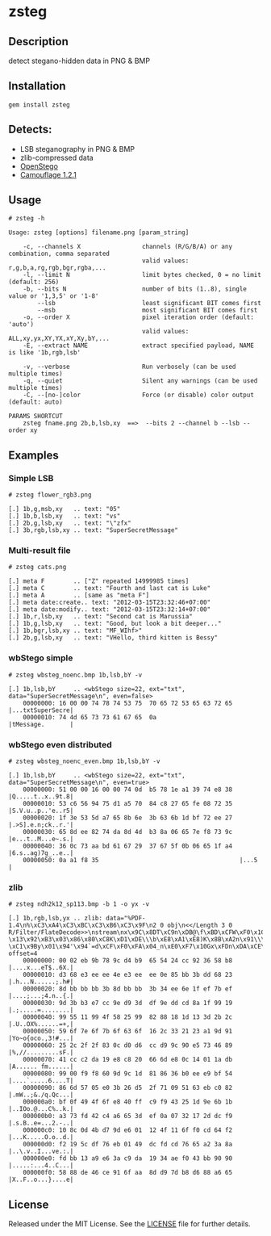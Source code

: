 zsteg
======


Description
-----------
detect stegano-hidden data in PNG & BMP


Installation
------------
    gem install zsteg


Detects:
--------
 * LSB steganography in PNG & BMP
 * zlib-compressed data
 * [OpenStego](http://openstego.sourceforge.net/)
 * [Camouflage 1.2.1](http://camouflage.unfiction.com/)


Usage
-----

    # zsteg -h

    Usage: zsteg [options] filename.png [param_string]
    
        -c, --channels X                 channels (R/G/B/A) or any combination, comma separated
                                         valid values: r,g,b,a,rg,rgb,bgr,rgba,...
        -l, --limit N                    limit bytes checked, 0 = no limit (default: 256)
        -b, --bits N                     number of bits (1..8), single value or '1,3,5' or '1-8'
            --lsb                        least significant BIT comes first
            --msb                        most significant BIT comes first
        -o, --order X                    pixel iteration order (default: 'auto')
                                         valid values: ALL,xy,yx,XY,YX,xY,Xy,bY,...
        -E, --extract NAME               extract specified payload, NAME is like '1b,rgb,lsb'
    
        -v, --verbose                    Run verbosely (can be used multiple times)
        -q, --quiet                      Silent any warnings (can be used multiple times)
        -C, --[no-]color                 Force (or disable) color output (default: auto)
    
    PARAMS SHORTCUT
    	zsteg fname.png 2b,b,lsb,xy  ==>  --bits 2 --channel b --lsb --order xy

Examples
--------

### Simple LSB

    # zsteg flower_rgb3.png

    [.] 1b,g,msb,xy   .. text: "05"
    [.] 1b,b,lsb,xy   .. text: "vs"
    [.] 2b,g,lsb,xy   .. text: "\"zfx"
    [.] 3b,rgb,lsb,xy .. text: "SuperSecretMessage"

### Multi-result file

    # zsteg cats.png

    [.] meta F        .. ["Z" repeated 14999985 times]
    [.] meta C        .. text: "Fourth and last cat is Luke"
    [.] meta A        .. [same as "meta F"]
    [.] meta date:create.. text: "2012-03-15T23:32:46+07:00"
    [.] meta date:modify.. text: "2012-03-15T23:32:14+07:00"
    [.] 1b,r,lsb,xy   .. text: "Second cat is Marussia"
    [.] 1b,g,lsb,xy   .. text: "Good, but look a bit deeper..."
    [.] 1b,bgr,lsb,xy .. text: "MF_WIhf>"
    [.] 2b,g,lsb,xy   .. text: "VHello, third kitten is Bessy"

### wbStego simple

    # zsteg wbsteg_noenc.bmp 1b,lsb,bY -v

    [.] 1b,lsb,bY     .. <wbStego size=22, ext="txt", data="SuperSecretMessage\n", even=false>
        00000000: 16 00 00 74 78 74 53 75  70 65 72 53 65 63 72 65  |...txtSuperSecre|
        00000010: 74 4d 65 73 73 61 67 65  0a                       |tMessage.       |

### wbStego even distributed

    # zsteg wbsteg_noenc_even.bmp 1b,lsb,bY -v

    [.] 1b,lsb,bY     .. <wbStego size=22, ext="txt", data="SuperSecretMessage\n", even=true>
        00000000: 51 00 00 16 00 00 74 0d  b5 78 1e a1 39 74 e8 38  |Q.....t..x..9t.8|
        00000010: 53 c6 56 94 75 d1 a5 70  84 c8 27 65 fe 08 72 35  |S.V.u..p..'e..r5|
        00000020: 1f 3e 53 5d a7 65 8b 6e  3b 63 6b 1d bf 72 ee 27  |.>S].e.n;ck..r.'|
        00000030: 65 8d ee 82 74 da 8d 4d  b3 8a 06 65 7e f8 73 9c  |e...t..M...e~.s.|
        00000040: 36 0c 73 aa bd 61 67 29  37 67 5f 0b 06 65 1f a4  |6.s..ag)7g_..e..|
        00000050: 0a a1 f8 35                                       |...5            |

### zlib

    # zsteg ndh2k12_sp113.bmp -b 1 -o yx -v

    [.] 1b,rgb,lsb,yx .. zlib: data="%PDF-1.4\n%\xC3\xA4\xC3\xBC\xC3\xB6\xC3\x9F\n2 0 obj\n<</Length 3 0 R/Filter/FlateDecode>>\nstream\nx\x9C\x8DT\xC9n\xDB@\f\xBD\xCFW\xF0\x1C \x13\x92\xB3\x03\x86\x80\xC8K\xD1\xDE\\\b\xE8\xA1\xE8)K\x8B\xA2n\x91\\\xF2\xFB!5Zl\xD5v\v\x01\xD4\x90C\xBE\xF7\x86\x1A\n-\xC1\x9By\x01\x94'\x94`=d\xCF\xF0\xFA\x04_n\xE0\xF7\x10Gx\xFDn\xDA\xCE\xB0\x8F6\x80s$Y\xDD#\xDC\xED\b\x1CC\xF7\xBCBBF\x87^\xDE\xA1\xE9~\x9Amg\xF6\x8BZ\xCAYj", offset=4
        00000000: 00 02 eb 9b 78 9c d4 b9  65 54 24 cc 92 36 58 b8  |....x...eT$..6X.|
        00000010: d3 68 e3 ee ee 4e e3 ee  ee 0e 85 bb 3b dd 68 23  |.h...N......;.h#|
        00000020: 8d bb bb bb 3b 8d bb bb  3b 34 ee 6e 1f ef 7b ef  |....;...;4.n..{.|
        00000030: 9d 3b b3 e7 cc 9e d9 3d  df 9e dd cd 8a 1f 99 19  |.;.....=........|
        00000040: 99 55 11 99 4f 58 25 99  82 88 18 1d 13 3d 2b 2c  |.U..OX%......=+,|
        00000050: 59 6f 7e 6f 7b 6f 63 6f  16 2c 33 21 23 a1 9d 91  |Yo~o{oco.,3!#...|
        00000060: 25 2c 2f 2f 83 0c d0 d6  cc d9 9c 90 e5 73 46 89  |%,//.........sF.|
        00000070: 41 cc c2 da 19 e8 c8 20  66 6d e8 0c 14 01 1a db  |A...... fm......|
        00000080: 99 00 f9 f8 60 9d 9c 1d  81 86 36 b0 ee e9 bf 54  |....`.....6....T|
        00000090: 86 6d 57 05 e0 3b 26 d5  2f 71 09 51 63 eb c0 82  |.mW..;&./q.Qc...|
        000000a0: bf 0f 49 4f 6f e8 40 ff  c9 f9 43 25 1d 9e 6b 1b  |..IOo.@...C%..k.|
        000000b0: a3 73 fd 42 c4 a6 65 3d  ef 0a 07 32 17 2d dc f9  |.s.B..e=...2.-..|
        000000c0: 10 8c 0d 4b d7 9d e6 01  12 4f 11 6f f0 cd 64 f2  |...K.....O.o..d.|
        000000d0: f2 19 5c df 76 eb 01 49  dc fd cd 76 65 a2 3a 8a  |..\.v..I...ve.:.|
        000000e0: fd bb 13 a9 e6 3a c9 da  19 34 ae f0 43 bb 90 90  |.....:...4..C...|
        000000f0: 58 88 de 46 ce 91 6f aa  8d d9 7d b8 d6 88 a6 65  |X..F..o...}....e|

License
-------
Released under the MIT License.  See the [LICENSE](https://github.com/zed-0xff/zsteg/blob/master/LICENSE.txt) file for further details.
